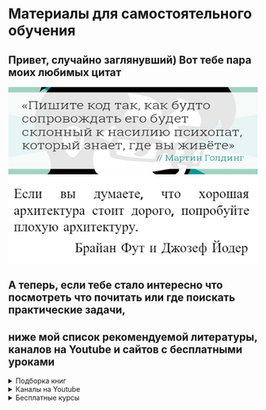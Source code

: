# Материалы для самостоятельного обучения

## Привет, случайно заглянувший) Вот тебе пара моих любимых цитат
![](quote1.jpg)
![](quote2.jpg)
## А теперь, если тебе стало интересно что посмотреть что почитать или где поискать практические задачи,
## ниже мой список рекомендуемой литературы, каналов на Youtube и сайтов с бесплатными уроками
<details><summary>Подборка книг</summary>
    SQL Основы
        Шилдс У.
		    SQL. Быстрое погружение [2022]
        Хохлов И.Л.
		    Самоучитель. Курс SQL. Базы данных. ORACLE [2023]
        Лузанов П.В., Рогов Е.В., Лёвшин П.В.
		    Postgres. первое знакомство [2023]
        Моргунов Е.П.
		    PostgreSQL. Основы языка SQL [2018]
        Новиков Б.А., Горшкова Е.А., Графеева Н.Г.
		    Основы технологий баз данных [2020]
        Рогов Е.В.
		    PostgreSQL 15 изнутри [2023]
    SQL Оптимизация
        Дейт К.
		    SQL и реляционная теория. Как грамотно писать код на SQL [2010]
        Домбровская Г., Новиков Б., Бейликова А.
		    Оптимизация запросов в PostgreSQL [2022]
        Миллсап К., Хольт Д.
		    Oracle. Оптимизация производительности [2006]
        Шварц Б., Зайцев П., Ткаченко В., Заводны Дж., Ленц А., Бэллинг Д.
		    MySQL. Оптимизация производительности [2010]
    Pandas
        Хейдт М.
		    Изучаем Pandas [2018]
    Airflow
        Харенслак Б., де Руйтер Дж.
		    Apache Airflow и конвейеры обработки данных [2022]
    Правильный кодинг
        Мартин Р.
		    Идеальный программист. Как стать профессионалом разработки ПО [2012]
            Чистый код. Cоздание, анализ и рефакторинг [2019]
            Чистая архитектура. Искусство разработки программного обеспечения [2018]
            Чистый Agile. Основы гибкости [2020]
</details>
<details><summary>Каналы на Youtube</summary>
    Prime Soft
	    Уроки SQL с новичка до профессионала. Базы данных, ORACLE, MySQL, MS SQL Server. Уроки программирования. Microsoft Excel, уроки Эксель. Delphi.
	        https://www.youtube.com/@PrimeSoft
    Ulbi TV
	    Канал Fullstack разработчика Ульби Тимура. Видео уроки по программированию, много полезного по разным темам, javascript, backend, frontend, базы данных, алгоритмы и многое другое!
	        https://www.youtube.com/@UlbiTV
    Диджитализируй!
	    Канал Алексея Голобурдина, основателя digitalize.team и Salesbeat, много полезного, интересная подача материала.
	        https://www.youtube.com/@t0digital
    Школа Больших Данных
	    Видео канал учебного центра «Школа Больших Данных»  (ООО "Учебный центр "Коммерсант")
	        https://www.youtube.com/@BigDataSchool
</details>
<details><summary>Бесплатные курсы</summary>
    [Упражнения по SQL. Практическое владение языком SQL](https://www.sql-ex.ru)
    [Хендбуки Академии Яндекса. Бесплатные онлайн-учебники для тех, кто хочет освоить ключевые IT-дисциплины](https://academy.yandex.ru/handbook)
    [LeetCode. A New Way to Learn](https://leetcode.com)
</details>
